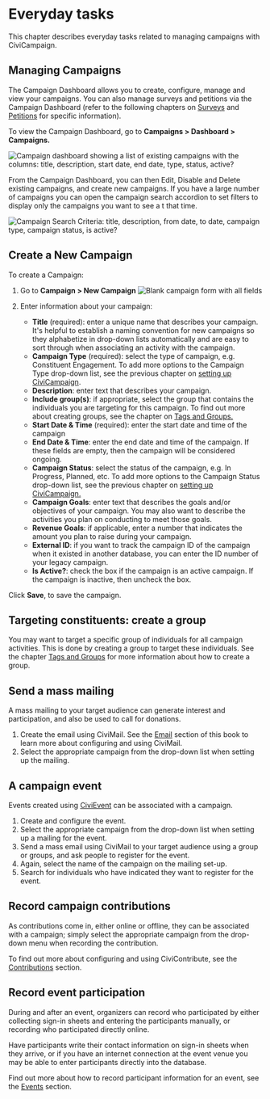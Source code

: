 # Everyday tasks

This chapter describes everyday tasks related to managing campaigns with
CiviCampaign.

## Managing Campaigns

The Campaign Dashboard allows you to create, configure, manage and view
your campaigns. You can also manage surveys and petitions via the
Campaign Dashboard (refer to the following chapters on [Surveys](/survey/everyday-tasks.md#managing-your-surveys) and
[Petitions](/petition/everyday-tasks.md#manage-your-petitions) for specific information).

To view the Campaign Dashboard, go to **Campaigns > Dashboard >
Campaigns.**

![Campaign dashboard showing a list of existing campaigns with the columns: title, description, start date, end date, type, status, active?](/img/campaign_everyday_dashboard.png)

From the Campaign Dashboard, you can then Edit, Disable and Delete
existing campaigns, and create new campaigns.
If you have a large number of campaigns you can open the campaign search
accordion to set filters to display only the campaigns you want to see a
t that time.  

![Campaign Search Criteria: title, description, from date, to date, campaign type, campaign status, is active?](/img/civicampaign-dashboard-search-criteria.png)

## Create a New Campaign

To create a Campaign:

1.   Go to **Campaign > New Campaign**
![Blank campaign form with all fields](/img/campaign_everyday_newcampaign.png)

2.  Enter information about your campaign:
    -   **Title** (required): enter a unique name that describes your
    campaign. It's helpful to establish a naming convention for new
   campaigns so they alphabetize in drop-down lists automatically and
   are easy to sort through when associating an activity with the
   campaign.
    -   **Campaign Type** (required): select the type of campaign, e.g.
    Constituent Engagement. To add more options to the Campaign Type
    drop-down list, see the previous chapter on [setting up
    CiviCampaign](/campaign/set-up.md#add-a-new-campaign-type).
    -   **Description**: enter text that describes your campaign.
    -   **Include group(s)**: if appropriate, select the group that
    contains the individuals you are targeting for this campaign. To
    find out more about creating groups, see the chapter on [Tags and
    Groups.](/organising-your-data/groups-and-tags.md)
    -   **Start Date & Time** (required): enter the start date and time of
    the campaign
    -   **End Date & Time**: enter the end date and time of the campaign.
    If these fields are empty, then the campaign will be considered
    ongoing.
    -   **Campaign Status**: select the status of the campaign, e.g. In
    Progress, Planned, etc. To add more options to the Campaign
    Status drop-down list, see the previous chapter on [setting up
   CiviCampaign.](/campaign/set-up.md#campaign-status)
    -   **Campaign Goals**: enter text that describes the goals and/or
    objectives of your campaign. You may also want to describe the
    activities you plan on conducting to meet those goals.
    -   **Revenue Goals**: if applicable, enter a number that indicates the
    amount you plan to raise during your campaign.
    -   **External ID**: if you want to track the campaign ID of the
    campaign when it existed in another database, you can enter the ID
    number of your legacy campaign.
    -   **Is Active?**: check the box if the campaign is an active
    campaign. If the campaign is inactive, then uncheck the box.

Click **Save**, to save the campaign.

## Targeting constituents: create a group

You may want to target a specific group of individuals for all campaign
activities. This is done by creating a group to target these
individuals. See the chapter [Tags and Groups](/organising-your-data/groups-and-tags.md) for more information about
how to create a group.

## Send a mass mailing

A mass mailing to your target audience can generate interest and
participation, and also be used to call for donations.

1.  Create the email using CiviMail. See the [Email](/email/mass-mailings-using-civimail.md) section of this book
    to learn more about configuring and using CiviMail.
2.  Select the appropriate campaign from the drop-down list when setting
    up the mailing.

## A campaign event

Events created using [CiviEvent](/events/what-is-civievent.md) can be associated with a campaign.

1.  Create and configure the event.
2.  Select the appropriate campaign from the drop-down list when setting
    up a mailing for the event.
3.  Send a mass email using CiviMail to your target audience using a
    group or groups, and ask people to register for the event.
4.  Again, select the name of the campaign on the mailing set-up.
5.  Search for individuals who have indicated they want to register for
    the event.

## Record campaign contributions

As contributions come in, either online or offline, they can be
associated with a campaign; simply select the appropriate campaign from
the drop-down menu when recording the contribution.

To find out more about configuring and using CiviContribute, see the
[Contributions](/contributions/key-concepts-and-configurations.md) section.

## Record event participation

During and after an event, organizers can record who participated by
either collecting sign-in sheets and entering the participants manually,
or recording who participated directly online.

Have participants write their contact information on sign-in sheets when
they arrive, or if you have an internet connection at the event venue
you may be able to enter participants directly into the database.

Find out more about how to record participant information for an
event, see the [Events](/events/manual-event-registration.md) section.
